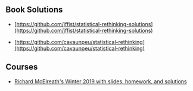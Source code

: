 ## Book Solutions

- [https://github.com/jffist/statistical-rethinking-solutions](https://github.com/jffist/statistical-rethinking-solutions)

- [https://github.com/cavaunpeu/statistical-rethinking](https://github.com/cavaunpeu/statistical-rethinking)

## Courses

- [Richard McElreath's Winter 2019 with slides, homework, and solutions](https://github.com/rmcelreath/statrethinking_winter2019/)
